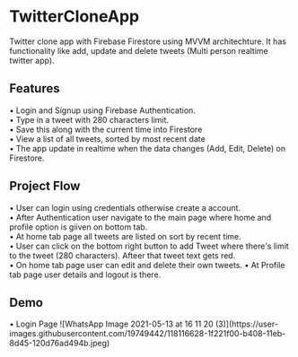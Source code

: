 <h1>TwitterCloneApp</h1>
Twitter clone app with Firebase Firestore using MVVM architechture. It has functionality like add, update and delete tweets (Multi person realtime twitter app).
<h2>Features</h2>
• Login and Signup using Firebase Authentication.<br>
• Type in a tweet with 280 characters limit.<br>
• Save this along with the current time into Firestore<br>
• View a list of all tweets, sorted by most recent date<br>
• The app update in realtime when the data changes (Add, Edit, Delete) on Firestore.<br>

<h2>Project Flow</h2>
• User can login using credentials otherwise create a account.<br>
• After Authentication user navigate to the main page where home and profile option is giiven on bottom tab.<br>
• At home tab page all tweets are listed on sort by recent time.<br>
• User can click on the bottom right button to add Tweet where there's limit to the tweet (280 characters). Afteer that tweet text gets red.<br>
• On home tab page user can edit and delete their own tweets.
• At Profile tab page user details and logout is there. <br>

<h2>Demo</h2>
• Login Page
![WhatsApp Image 2021-05-13 at 16 11 20 (3)](https://user-images.githubusercontent.com/19749442/118116628-1f221f00-b408-11eb-8d45-120d76ad494b.jpeg)
